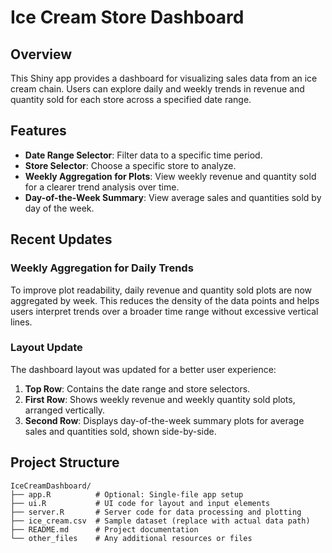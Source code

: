 # Ice Cream Store Dashboard

## Overview

This Shiny app provides a dashboard for visualizing sales data from an ice cream chain. 
Users can explore daily and weekly trends in revenue and quantity sold for each store across a specified date range.

## Features

- **Date Range Selector**: Filter data to a specific time period.
- **Store Selector**: Choose a specific store to analyze.
- **Weekly Aggregation for Plots**: View weekly revenue and quantity sold for a clearer trend analysis over time.
- **Day-of-the-Week Summary**: View average sales and quantities sold by day of the week.

## Recent Updates

### Weekly Aggregation for Daily Trends

To improve plot readability, daily revenue and quantity sold plots are now aggregated by week. 
This reduces the density of the data points and helps users interpret trends over a broader time range without excessive vertical lines.

### Layout Update

The dashboard layout was updated for a better user experience:
1. **Top Row**: Contains the date range and store selectors.
2. **First Row**: Shows weekly revenue and weekly quantity sold plots, arranged vertically.
3. **Second Row**: Displays day-of-the-week summary plots for average sales and quantities sold, shown side-by-side.

## Project Structure

```plaintext
IceCreamDashboard/
├── app.R          # Optional: Single-file app setup
├── ui.R           # UI code for layout and input elements
├── server.R       # Server code for data processing and plotting
├── ice_cream.csv  # Sample dataset (replace with actual data path)
├── README.md      # Project documentation
└── other_files    # Any additional resources or files

